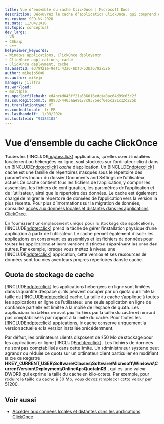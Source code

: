 ```yaml
---
title: Vue d’ensemble du cache ClickOnce | Microsoft Docs
description: Découvrez le cache d’application ClickOnce, qui comprend des répertoires cachés sur un ordinateur client sur lequel sont stockées les applications ClickOnce.
ms.custom: SEO-VS-2020
ms.date: 11/04/2016
ms.topic: conceptual
dev_langs:
- VB
- CSharp
- C++
helpviewer_keywords:
- Windows applications, ClickOnce deployemtn
- ClickOnce applications, cache
- ClickOnce deployment, cache
ms.assetid: e379921e-9ef1-4326-bbf3-53ba67925526
author: mikejo5000
ms.author: mikejo
manager: jillfra
ms.workload:
- multiple
ms.openlocfilehash: ed4bc8d045ff21a536016edc0a0ac64d99c63c2f
ms.sourcegitcommit: 0893244403aae9187c9375ecf0e5c221c32c225b
ms.translationtype: MT
ms.contentlocale: fr-FR
ms.lasthandoff: 11/09/2020
ms.locfileid: "94383103"
---
```

# <a name="clickonce-cache-overview"></a>Vue d’ensemble du cache ClickOnce
Toutes les [!INCLUDE[ndptecclick](../deployment/includes/ndptecclick_md.md)] applications, qu’elles soient installées localement ou hébergées en ligne, sont stockées sur l’ordinateur client dans un [!INCLUDE[ndptecclick](../deployment/includes/ndptecclick_md.md)] *cache* d’application. Un [!INCLUDE[ndptecclick](../deployment/includes/ndptecclick_md.md)] cache est une famille de répertoires masqués sous le répertoire des paramètres locaux du dossier Documents and Settings de l’utilisateur actuel. Ce cache contient tous les fichiers de l’application, y compris les assemblys, les fichiers de configuration, les paramètres de l’application et de l’utilisateur, ainsi que le répertoire des données. Le cache est également chargé de migrer le répertoire de données de l’application vers la version la plus récente. Pour plus d’informations sur la migration de données, consultez [accès aux données locales et distantes dans les applications ClickOnce](../deployment/accessing-local-and-remote-data-in-clickonce-applications.md).

 En fournissant un emplacement unique pour le stockage des applications, [!INCLUDE[ndptecclick](../deployment/includes/ndptecclick_md.md)] prend la tâche de gérer l’installation physique d’une application à partir de l’utilisateur. Le cache permet également d’isoler les applications en conservant les assemblys et les fichiers de données pour toutes les applications et leurs versions distinctes séparément les unes des autres. Par exemple, lorsque vous mettez à niveau une [!INCLUDE[ndptecclick](../deployment/includes/ndptecclick_md.md)] application, cette version et ses ressources de données sont fournies avec leurs propres répertoires dans le cache.

## <a name="cache-storage-quota"></a>Quota de stockage de cache
 [!INCLUDE[ndptecclick](../deployment/includes/ndptecclick_md.md)] les applications hébergées en ligne sont limitées dans la quantité d’espace qu’ils peuvent occuper par un quota qui limite la taille du [!INCLUDE[ndptecclick](../deployment/includes/ndptecclick_md.md)] cache. La taille du cache s’applique à toutes les applications en ligne de l’utilisateur. une seule application en ligne de confiance partielle est limitée à la moitié de l’espace de quota. Les applications installées ne sont pas limitées par la taille du cache et ne sont pas comptabilisées par rapport à la limite du cache. Pour toutes les [!INCLUDE[ndptecclick](../deployment/includes/ndptecclick_md.md)] applications, le cache conserve uniquement la version actuelle et la version installée précédemment.

 Par défaut, les ordinateurs clients disposent de 250 Mo de stockage pour les applications en ligne [!INCLUDE[ndptecclick](../deployment/includes/ndptecclick_md.md)] . Les fichiers de données ne sont pas comptabilisés dans cette limite. Un administrateur système peut agrandir ou réduire ce quota sur un ordinateur client particulier en modifiant la clé de Registre **HKEY_CURRENT_USER\Software\Classes\Software\Microsoft\Windows\CurrentVersion\Deployment\OnlineAppQuotaInKB** , qui est une valeur DWORD qui exprime la taille du cache en kilo-octets. Par exemple, pour réduire la taille du cache à 50 Mo, vous devez remplacer cette valeur par 51200.

## <a name="see-also"></a>Voir aussi
- [Accéder aux données locales et distantes dans les applications ClickOnce](../deployment/accessing-local-and-remote-data-in-clickonce-applications.md)